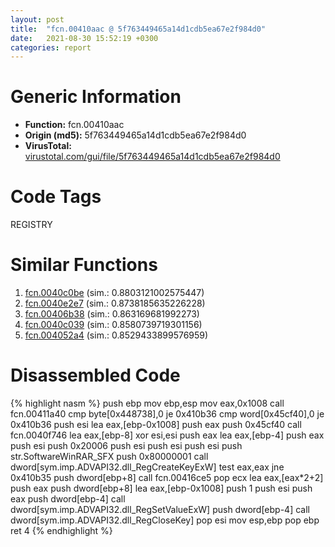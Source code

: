 ```yaml
---
layout: post
title:  "fcn.00410aac @ 5f763449465a14d1cdb5ea67e2f984d0"
date:   2021-08-30 15:52:19 +0300
categories: report
---
```


# Generic Information
- **Function:** fcn.00410aac
- **Origin (md5):** 5f763449465a14d1cdb5ea67e2f984d0
- **VirusTotal:** [virustotal.com/gui/file/5f763449465a14d1cdb5ea67e2f984d0][virustotal_ref]

# Code Tags
<span class="tag" id="REGISTRY">REGISTRY</span>


# Similar Functions

1. [fcn.0040c0be][similar_1_ref] (sim.: 0.8803121002575447)
2. [fcn.0040e2e7][similar_2_ref] (sim.: 0.8738185635226228)
3. [fcn.00406b38][similar_3_ref] (sim.: 0.863169681992273)
4. [fcn.0040c039][similar_4_ref] (sim.: 0.8580739719301156)
5. [fcn.004052a4][similar_5_ref] (sim.: 0.8529433899576959)


# Disassembled Code

{% highlight nasm %}
push ebp
mov ebp,esp
mov eax,0x1008
call fcn.00411a40
cmp byte[0x448738],0
je 0x410b36
cmp word[0x45cf40],0
je 0x410b36
push esi
lea eax,[ebp-0x1008]
push eax
push 0x45cf40
call fcn.0040f746
lea eax,[ebp-8]
xor esi,esi
push eax
lea eax,[ebp-4]
push eax
push esi
push 0x20006
push esi
push esi
push esi
push str.SoftwareWinRAR_SFX
push 0x80000001
call dword[sym.imp.ADVAPI32.dll_RegCreateKeyExW]
test eax,eax
jne 0x410b35
push dword[ebp+8]
call fcn.00416ce5
pop ecx
lea eax,[eax*2+2]
push eax
push dword[ebp+8]
lea eax,[ebp-0x1008]
push 1
push esi
push eax
push dword[ebp-4]
call dword[sym.imp.ADVAPI32.dll_RegSetValueExW]
push dword[ebp-4]
call dword[sym.imp.ADVAPI32.dll_RegCloseKey]
pop esi
mov esp,ebp
pop ebp
ret 4
{% endhighlight %}


[similar_1_ref]: /report/fcn.0040c0be@4c2db4ba96e80258daff665d7d7a016a
[similar_2_ref]: /report/fcn.0040e2e7@5f763449465a14d1cdb5ea67e2f984d0
[similar_3_ref]: /report/fcn.00406b38@73677cb40830e94fbfb5483ff33e40b9
[similar_4_ref]: /report/fcn.0040c039@4c2db4ba96e80258daff665d7d7a016a
[similar_5_ref]: /report/fcn.004052a4@6c5b0418e4a4c57d99cda47d2717045d
[virustotal_ref]: https://www.virustotal.com/gui/file/5f763449465a14d1cdb5ea67e2f984d0